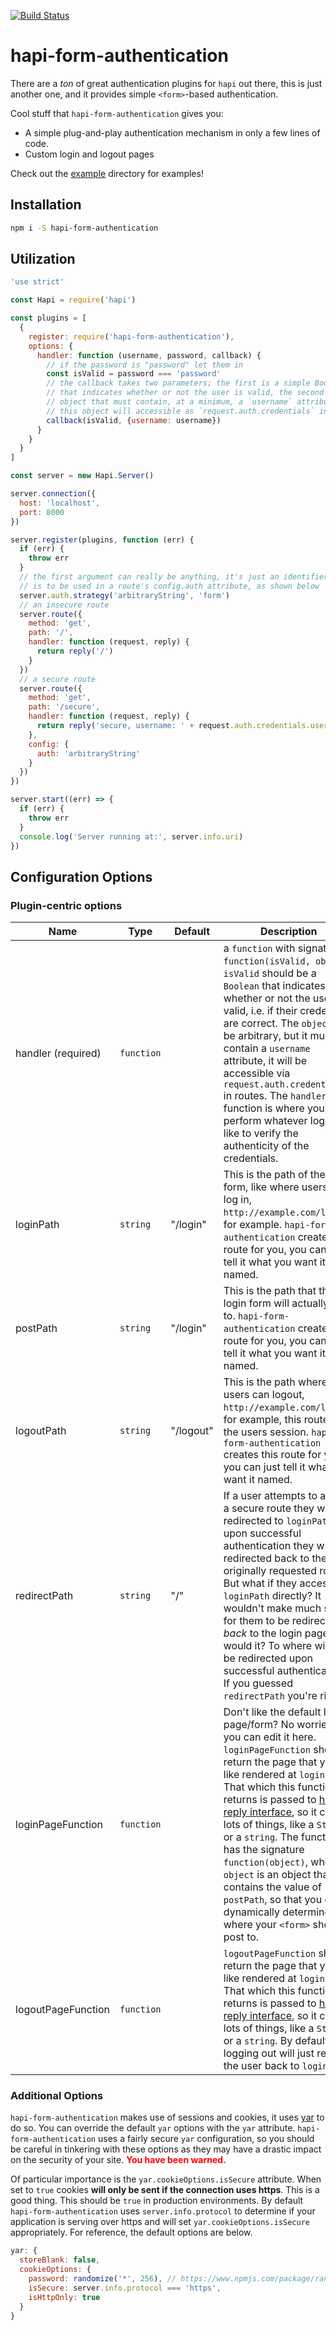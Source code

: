 [![Build Status](https://travis-ci.org/charlesread/hapi-form-authentication.svg?branch=master)](https://travis-ci.org/charlesread/hapi-form-authentication)
# hapi-form-authentication

There are a _ton_ of great authentication plugins for `hapi` out there, this is just another one, and it provides simple `<form>`-based authentication.

Cool stuff that `hapi-form-authentication` gives you:

* A simple plug-and-play authentication mechanism in only a few lines of code.
* Custom login and logout pages

Check out the [example](https://github.com/charlesread/hapi-form-authentication/tree/master/example) directory for examples!

## Installation

```bash
npm i -S hapi-form-authentication
```

## Utilization

```js
'use strict'

const Hapi = require('hapi')

const plugins = [
  {
    register: require('hapi-form-authentication'),
    options: {
      handler: function (username, password, callback) {
        // if the password is "password" let them in
        const isValid = password === 'password'
        // the callback takes two parameters; the first is a simple Boolean
        // that indicates whether or not the user is valid, the second is an
        // object that must contain, at a minimum, a `username` attribute,
        // this object will accessible as `request.auth.credentials` in routes
        callback(isValid, {username: username})
      }
    }
  }
]

const server = new Hapi.Server()

server.connection({
  host: 'localhost',
  port: 8000
})

server.register(plugins, function (err) {
  if (err) {
    throw err
  }
  // the first argument can really be anything, it's just an identifier that
  // is to be used in a route's config.auth attribute, as shown below
  server.auth.strategy('arbitraryString', 'form')
  // an insecure route
  server.route({
    method: 'get',
    path: '/',
    handler: function (request, reply) {
      return reply('/')
    }
  })
  // a secure route
  server.route({
    method: 'get',
    path: '/secure',
    handler: function (request, reply) {
      return reply('secure, username: ' + request.auth.credentials.username)
    },
    config: {
      auth: 'arbitraryString'
    }
  })
})

server.start((err) => {
  if (err) {
    throw err
  }
  console.log('Server running at:', server.info.uri)
})

```

## Configuration Options

### Plugin-centric options

| Name | Type | Default | Description |
| --- | --- | --- | --- |
| handler (required) | `function` |  | a `function` with signature `function(isValid, object)`. `isValid` should be a `Boolean` that indicates whether or not the user is valid, i.e. if their credentials are correct.  The `object` can be arbitrary, but it must contain a `username` attribute, it will be accessible via `request.auth.credentials` in routes. The `handler` function is where you will perform whatever logic you like to verify the authenticity of the credentials. |
| loginPath | `string` | "/login" | This is the path of the login form, like where users will log in, `http://example.com/login`, for example. `hapi-form-authentication` creates this route for you, you can just tell it what you want it named.|
| postPath | `string` | "/login" | This is the path that the login form will actually `POST` to. `hapi-form-authentication` creates this route for you, you can just tell it what you want it named. |
| logoutPath | `string` | "/logout" | This is the path where users can logout, `http://example.com/logout`, for example, this route kills the users session. `hapi-form-authentication` creates this route for you, you can just tell it what you want it named. |
| redirectPath | `string` | "/"| If a user attempts to access a secure route they will be redirected to `loginPath`, upon successful authentication they will redirected back to the originally requested route.  But what if they access `loginPath` directly?  It wouldn't make much sense for them to be redirect _back_ to the login page now would it? To where will they be redirected upon successful authentication?  If you guessed `redirectPath` you're right! |
| loginPageFunction | `function` | | Don't like the default login page/form? No worries, you can edit it here.  `loginPageFunction` should return the page that you'd like rendered at `loginPath`.  That which this function returns is passed to [hapi's reply interface](https://hapijs.com/api#reply-interface), so it can be lots of things, like a `Stream` or a `string`.  The function has the signature `function(object)`, where `object` is an object that contains the value of `postPath`, so that you can dynamically determine where your `<form>` should post to. |
| logoutPageFunction | `function` | | `logoutPageFunction` should return the page that you'd like rendered at `loginPath`.  That which this function returns is passed to [hapi's reply interface](https://hapijs.com/api#reply-interface), so it can be lots of things, like a `Stream` or a `string`.  By default, logging out will just redirect the user back to `loginPath`. |

### Additional Options

`hapi-form-authentication` makes use of sessions and cookies, it uses [yar](https://www.npmjs.com/package/yar) to do so.  You can override the default `yar` options with the `yar` attribute.  `hapi-form-authentication` uses a fairly secure `yar` configuration, so you should be careful in tinkering with these options as they may have a drastic impact on the security of your site.  <strong style="color:red">You have been warned.</strong>

Of particular importance is the `yar.cookieOptions.isSecure` attribute.  When set to `true` cookies <strong>will only be sent if the connection uses https</strong>.  This is a good thing.  This should be `true` in production environments.  By default `hapi-form-authentication` uses `server.info.protocol` to determine if your application is serving over https and will set `yar.cookieOptions.isSecure` appropriately.  For reference, the default options are below.

```js
yar: {
  storeBlank: false,
  cookieOptions: {
    password: randomize('*', 256), // https://www.npmjs.com/package/randomatic
    isSecure: server.info.protocol === 'https',
    isHttpOnly: true
  }
}
```